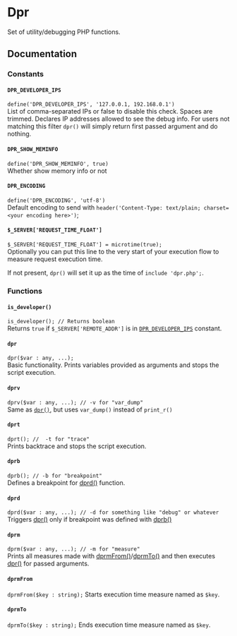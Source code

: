 # Dpr
Set of utility/debugging PHP functions.

## Documentation
### Constants
#### `DPR_DEVELOPER_IPS`
``define('DPR_DEVELOPER_IPS', '127.0.0.1, 192.168.0.1')``  
List of comma-separated IPs or false to disable this check. Spaces are trimmed.
Declares IP addresses allowed to see the debug info. For users not matching this filter ``dpr()`` will simply return first passed argument and do nothing.

#### `DPR_SHOW_MEMINFO`
``define('DPR_SHOW_MEMINFO', true)``  
Whether show memory info or not

#### `DPR_ENCODING`
``define('DPR_ENCODING', 'utf-8')``  
Default encoding to send with ``header('Content-Type: text/plain; charset=<your encoding here>')``;
  
#### `$_SERVER['REQUEST_TIME_FLOAT']`
``$_SERVER['REQUEST_TIME_FLOAT'] = microtime(true);``  
Optionally you can put this line to the very start of your execution flow to measure request execution time.

If not present, ``dpr()`` will set it up as the time of ``include 'dpr.php';``.

### Functions
#### `is_developer()`
``is_developer(); // Returns boolean``  
Returns ``true`` if ``$_SERVER['REMOTE_ADDR']`` is in [``DPR_DEVELOPER_IPS``](#dpr_developer_ips) constant.

#### `dpr`
``dpr($var : any, ...);``  
Basic functionality. Prints variables provided as arguments and stops the script execution.

#### `dprv`
``dprv($var : any, ...); // -v for "var_dump"``  
Same as [``dpr()``](#dpr), but uses ``var_dump()`` instead of ``print_r()``

#### `dprt`
``dprt(); //  -t for "trace"``  
Prints backtrace and stops the script execution.

#### `dprb`
``dprb(); // -b for "breakpoint"``  
Defines a breakpoint for [dprd()](#dprd) function.

#### `dprd`
``dprd($var : any, ...); // -d for something like "debug" or whatever``  
Triggers [dpr()](#dpr) only if breakpoint was defined with [dprb()](#dprb)

#### `dprm`
``dprm($var : any, ...); // -m for "measure"``  
Prints all measures made with [dprmFrom()](#dprmFrom)/[dprmTo()](#dprmTo) and then executes [dpr()](#dpr) for passed arguments.

#### `dprmFrom`
``dprmFrom($key : string);``
Starts execution time measure named as ``$key``.

#### `dprmTo`
``dprmTo($key : string);``
Ends execution time measure named as ``$key``.



